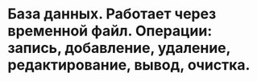 # База данных. Работает через временной файл. Операции: запись, добавление, удаление, редактирование, вывод, очистка. 